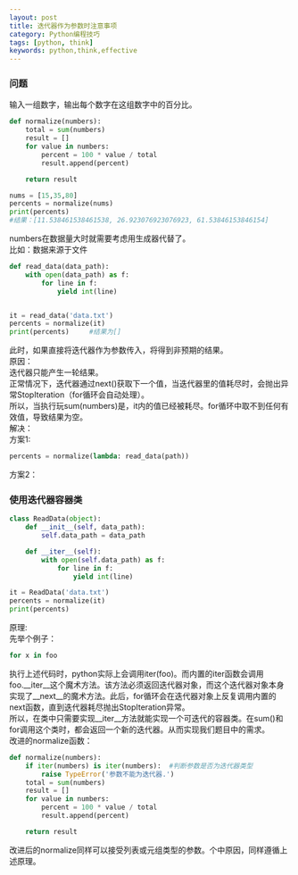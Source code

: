 ```yaml
---
layout: post
title: 迭代器作为参数时注意事项
category: Python编程技巧
tags: [python, think]
keywords: python,think,effective
---
```

### 问题
输入一组数字，输出每个数字在这组数字中的百分比。  

```python
def normalize(numbers):
    total = sum(numbers)
    result = []
    for value in numbers:
        percent = 100 * value / total
        result.append(percent)

    return result

nums = [15,35,80]
percents = normalize(nums)
print(percents) 
#结果：[11.538461538461538, 26.923076923076923, 61.53846153846154]
```
numbers在数据量大时就需要考虑用生成器代替了。  
比如：数据来源于文件

```py
def read_data(data_path):
    with open(data_path) as f:
        for line in f:
            yield int(line)


it = read_data('data.txt')
percents = normalize(it)
print(percents)     #结果为[]
```
此时，如果直接将迭代器作为参数传入，将得到非预期的结果。  
原因：  
迭代器只能产生一轮结果。  
正常情况下，迭代器通过next()获取下一个值，当迭代器里的值耗尽时，会抛出异常StopIteration（for循环会自动处理）。  
所以，当执行玩sum(numbers)是，it内的值已经被耗尽。for循环中取不到任何有效值，导致结果为空。  
解决：  
方案1:  

```py
percents = normalize(lambda: read_data(path))
```
方案2：
### 使用迭代器容器类

```py
class ReadData(object):
    def __init__(self, data_path):
        self.data_path = data_path

    def __iter__(self):
        with open(self.data_path) as f:
            for line in f:
                yield int(line)

it = ReadData('data.txt')
percents = normalize(it)
print(percents)
```
原理:  
先举个例子：

```py
for x in foo
```
执行上述代码时，python实际上会调用iter(foo)。而内置的iter函数会调用foo.__iter__这个魔术方法。该方法必须返回迭代器对象，而这个迭代器对象本身实现了__next__的魔术方法。此后，for循环会在迭代器对象上反复调用内置的next函数，直到迭代器耗尽抛出StopIteration异常。  
所以，在类中只需要实现__iter__方法就能实现一个可迭代的容器类。在sum()和for调用这个类时，都会返回一个新的迭代器。从而实现我们题目中的需求。  
改进的normalize函数：

```py
def normalize(numbers):
    if iter(numbers) is iter(numbers):  #判断参数是否为迭代器类型
        raise TypeError('参数不能为迭代器.')
    total = sum(numbers)
    result = []
    for value in numbers:
        percent = 100 * value / total
        result.append(percent)

    return result
```
改进后的normalize同样可以接受列表或元组类型的参数。个中原因，同样遵循上述原理。
